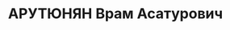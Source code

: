 ---
title: АРУТЮНЯН Врам Асатурович
description: 'Род. в 1907, Турция, Кара, армянин, обр.: среднее. Проживал: Московская
  обл., Москва. Управляющий, Прибалхашстрой.

  Арестован 21.06.1937. Обв. по ст. 58-7, 58-8, 58-11 УК РСФСР. Приговор: Верховный
  суд СССР, 25.02.1938 – ВМН.

  Реабилитирован Верховным судом СССР 08.12.1956 за отсутствием состава преступления'
---
